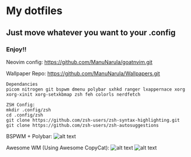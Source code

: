 # My dotfiles

  ## Just move whatever you want to your .config
  ### Enjoy!!
  
Neovim config: https://github.com/ManuNarula/goatnvim.git

Wallpaper Repo: https://github.com/ManuNarula/Wallpapers.git
  
    Dependancies
    picom nitrogen git bspwm dmenu polybar sxhkd ranger lxappernace xorg xorg-xinit xorg-setxkbmap zsh feh colorls nerdfetch 

    ZSH Config:
    mkdir .config/zsh
    cd .config/zsh
    git clone https://github.com/zsh-users/zsh-syntax-highlighting.git
    git clone https://github.com/zsh-users/zsh-autosuggestions



BSPWM + Polybar:
![alt text](https://github.com/ManuNarula/dot/blob/main/2021-07-06_05-51.png?raw=true) 

Awesome WM (Using Awesome CopyCat):
![alt text](https://github.com/ManuNarula/configuration/blob/main/2021-09-09_13-53.png)
![alt text](https://github.com/ManuNarula/configuration/blob/main/2021-08-27_16-36.png)
